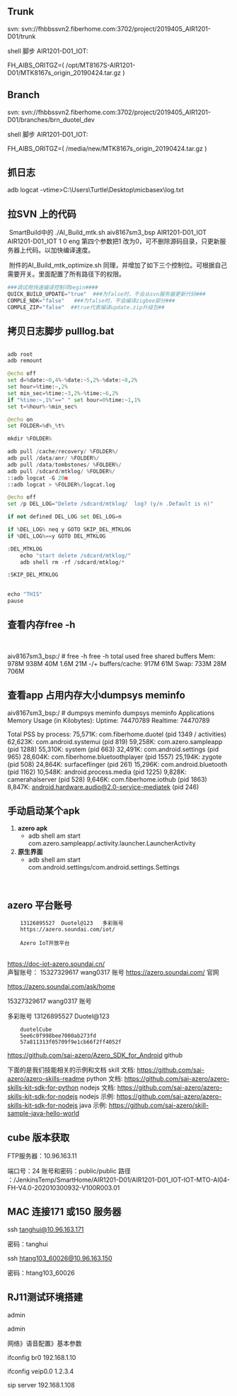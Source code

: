 



## Trunk

svn: svn://fhbbssvn2.fiberhome.com:3702/project/2019405_AIR1201-D01/trunk



shell 脚步 AIR1201-D01_IOT:

FH_AIBS_ORITGZ=(
/opt/MT8167S-AIR1201-D01/MTK8167s_origin_20190424.tar.gz
)









## Branch



svn: svn://fhbbssvn2.fiberhome.com:3702/project/2019405_AIR1201-D01/branches/brn_duotel_dev



shell 脚步 AIR1201-D01_IOT:

FH_AIBS_ORITGZ=(
/media/new/MTK8167s_origin_20190424.tar.gz
)





## 抓日志



adb logcat -vtime>C:\Users\Turtle\Desktop\micbasex\log.txt







## 拉SVN 上的代码



​	SmartBuild中的 ./AI_Build_mtk.sh aiv8167sm3_bsp AIR1201-D01_IOT AIR1201-D01_IOT 1 0 eng  第四个参数把1 改为0，可不删除源码目录，只更新服务器上代码。以加快编译速度。

​	附件的AI_Build_mtk_optimize.sh 同理，并增加了如下三个控制位。可根据自己需要开关。里面配置了所有路径下的权限。

``` python
###调试用快速编译控制项begin####
QUICK_BUILD_UPDATE="true"  ###为false时，不会从svn服务器更新代码###
COMPLE_NDK="false"   ###为false时，不会编译zigbee部分###
COMPLE_ZIP="false"  ##true代表编译update.zip升级包##

```



## 拷贝日志脚步   pulllog.bat

``` python

adb root
adb remount

@echo off
set d=%date:~0,4%-%date:~5,2%-%date:~8,2%
set hour=%time:~,2%
set min_sec=%time:~3,2%-%time:~6,2%
if "%time:~,1%"==" " set hour=0%time:~1,1%
set t=%hour%-%min_sec%

@echo on
set FOLDER=%d%_%t%

mkdir %FOLDER%

adb pull /cache/recovery/ %FOLDER%/
adb pull /data/anr/ %FOLDER%/
adb pull /data/tombstones/ %FOLDER%/
adb pull /sdcard/mtklog/ %FOLDER%/
::adb logcat -G 20m
::adb logcat > %FOLDER%/logcat.log

@echo off
set /p DEL_LOG="Delete /sdcard/mtklog/  log? (y/n .Default is n)"

if not defined DEL_LOG set DEL_LOG=n

if %DEL_LOG% neq y GOTO SKIP_DEL_MTKLOG
if %DEL_LOG%==y GOTO DEL_MTKLOG

:DEL_MTKLOG
    echo "start delete /sdcard/mtklog/"
    adb shell rm -rf /sdcard/mtklog/*

:SKIP_DEL_MTKLOG
    

echo "THIS"
pause

```





##  查看内存free -h

​	

aiv8167sm3_bsp:/ # free -h 
free -h
                		total        used       		free      shared     buffers
Mem:             978M        938M        	 40M        1.6M         21M
-/+ buffers/cache:          917M             61M
Swap:            733M         28M        	   706M



##  查看app 占用内存大小dumpsys meminfo


aiv8167sm3_bsp:/ # dumpsys meminfo
dumpsys meminfo
Applications Memory Usage (in Kilobytes):
Uptime: 74470789 Realtime: 74470789

Total PSS by process:
     75,571K: com.fiberhome.duotel (pid 1349 / activities)
     62,623K: com.android.systemui (pid 819)
     59,258K: com.azero.sampleapp (pid 1288)
     55,310K: system (pid 663)
     32,491K: com.android.settings (pid 965)
     28,604K: com.fiberhome.bluetoothplayer (pid 1557)
     25,194K: zygote (pid 508)
     24,864K: surfaceflinger (pid 261)
     15,296K: com.android.bluetooth (pid 1162)
     10,548K: android.process.media (pid 1225)
      9,828K: camerahalserver (pid 528)
      9,646K: com.fiberhome.iothub (pid 1863)
      8,847K: android.hardware.audio@2.0-service-mediatek (pid 246)



## 手动启动某个apk

1. **azero apk**
   - adb shell am start com.azero.sampleapp/.activity.launcher.LauncherActivity
2. **原生界面**
   - adb shell am start com.android.settings/com.android.settings.Settings

​		



## azero 平台账号

		13126895527  Duotel@123   多彩账号
		https://azero.soundai.com/iot/
		
		Azero IoT开放平台


​		
​		https://doc-iot-azero.soundai.cn/
​		
​		声智账号： 15327329617	wang0317   账号
https://azero.soundai.com/   官网


https://azero.soundai.com/ask/home


15327329617	wang0317   账号

多彩账号
		13126895527  Duotel@123   

		duotelCube
		5ee6c0f998bee7000ab273fd
		57a811313f05709f9e1cb66f2ff4052f

https://github.com/sai-azero/Azero_SDK_for_Android  github

下面的是我们技能相关的示例和文档
skill 文档: https://github.com/sai-azero/azero-skills-readme
python 文档: https://github.com/sai-azero/azero-skills-kit-sdk-for-python
nodejs 文档: https://github.com/sai-azero/azero-skills-kit-sdk-for-nodejs
nodejs 示例: https://github.com/sai-azero/azero-skills-kit-sdk-for-nodejs
java 示例: https://github.com/sai-azero/skill-sample-java-hello-world





## cube 版本获取

  FTP服务器：10.96.163.11 

  端口号：24 
  账号和密码：public/public 
  路径 ：/JenkinsTemp/SmartHome/AIR1201-D01/AIR1201-D01_IOT-IOT-MTO-AI04-FH-V4.0-202010300932-V100R003.01





## MAC  连接171 或150 服务器



ssh tanghui@10.96.163.171

密码：tanghui



ssh htang103_60026@10.96.163.150     

密码：htang103_60026





## RJ11测试环境搭建



admin 

admin

网络》语音配置》基本参数

ifconfig br0 192.168.1.10

ifconfig veip0.0 1.2.3.4

sip server 192.168.1.108